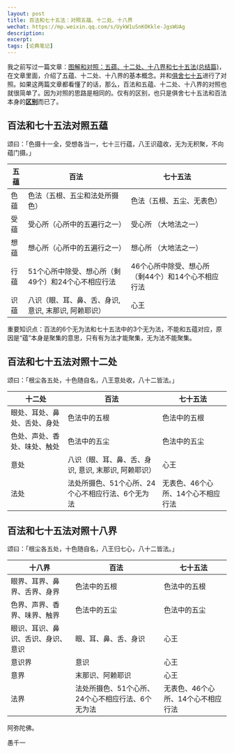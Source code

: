 ```yaml
---
layout: post
title: 百法和七十五法：对照五蕴、十二处、十八界
wechat: https://mp.weixin.qq.com/s/UykW1uSnKOKkle-JgsWUAg
description: 
excerpt: 
tags: [论典笔记]
---
```


我之前写过一篇文章：[图解和对照：五蕴、十二处、十八界和七十五法(总结篇)](https://mp.weixin.qq.com/s/iN-QK3k-iPo-ZijRjWEKCg)，在文章里面，介绍了五蕴、十二处、十八界的基本概念。并和[俱舍七十五](https://mp.weixin.qq.com/s/chSlBrFIIE2vLnN1Q-FoGg)进行了对照。如果这两篇文章都看懂了的话，那么，百法和五蕴、十二处、十八界的对照也就很简单了。因为对照的思路是相同的。仅有的区别，也只是俱舍七十五法和百法本身的[**区别**](https://mp.weixin.qq.com/s/_eZpGcsubJMw0pL-YaAuZw)而已了。


## 百法和七十五法对照五蕴

颂曰：「色摄十一全，受想各当一，七十三行蕴，八王识蕴收，无为无积聚，不向蕴门摄。」

|五蕴 |百法|七十五法|
|-------|------|---------|
|色蕴 | 色法（五根、五尘和法处所摄色）|色法（五根、五尘、无表色）|
|受蕴| 受心所（心所中的五遍行之一）| 受心所 （大地法之一）|
|想蕴| 想心所（心所中的五遍行之一）| 想心所 （大地法之一）|
|行蕴| 51个心所中除受、想心所（剩49个）和24个心不相应行法 | 46个心所中除受、想心所（剩44个）和14个心不相应行法 |
|识蕴| 八识（眼、耳、鼻、舌、身识, 意识, 末那识, 阿赖耶识） | 心王 |

重要知识点：百法的6个无为法和七十五法中的3个无为法，不能和五蕴对应，原因是“蕴”本身是聚集的意思，只有有为法才能聚集，无为法不能聚集。

## 百法和七十五法对照十二处

颂曰：「根尘各五处，十色随自名，八王意处收，八十二皆法。」

|十二处 |百法|七十五法|
|-------|------|---------|
|眼处、耳处、鼻处、舌处、身处|色法中的五根|色法中的五根|
|色处、声处、香处、味处、触处|色法中的五尘|色法中的五尘|
|意处| 八识（眼、耳、鼻、舌、身识, 意识, 末那识, 阿赖耶识） |心王|
|法处|法处所摄色、51个心所、24个心不相应行法、6个无为法|无表色、46个心所、14个心不相应行法|


## 百法和七十五法对照十八界

颂曰：「根尘各五处，十色随自名，八王归七心，八十二皆法。」

|十八界 |百法|七十五法|
|-------|------|---------|
|眼界、耳界、鼻界、舌界、身界|色法中的五根|色法中的五根|
|色界、声界、香界、味界、触界|色法中的五尘|色法中的五尘|
|眼识、耳识、鼻识、舌识、身识、意识| 眼、耳、鼻、舌、身识|心王|
|意识界| 意识 |心王|
|意界| 末那识、阿赖耶识 |心王|
|法界|法处所摄色、51个心所、24个心不相应行法、6个无为法|无表色、46个心所、14个心不相应行法|



阿弥陀佛。

愚千一

